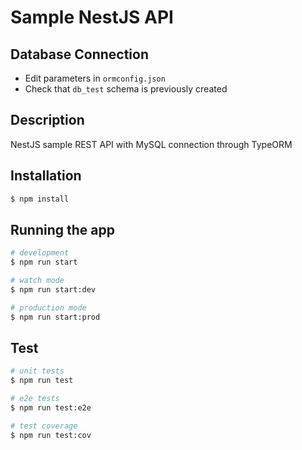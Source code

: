 # Sample NestJS API

## Database Connection

 - Edit parameters in `ormconfig.json`
 - Check that `db_test` schema is previously created

## Description

NestJS sample REST API with MySQL connection through TypeORM

## Installation

```bash
$ npm install
```

## Running the app

```bash
# development
$ npm run start

# watch mode
$ npm run start:dev

# production mode
$ npm run start:prod
```

## Test

```bash
# unit tests
$ npm run test

# e2e tests
$ npm run test:e2e

# test coverage
$ npm run test:cov
```

